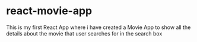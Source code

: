 # react-movie-app
This is my first React App where i have created a Movie App to show all the details about the movie that user searches for in the search box
